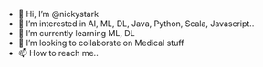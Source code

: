 - 👋 Hi, I’m @nickystark
- 👀 I’m interested in AI, ML, DL, Java, Python, Scala, Javascript..
- 🌱 I’m currently learning ML, DL
- 💞️ I’m looking to collaborate on Medical stuff
- 📫 How to reach me.. 

<!---
nickystark/nickystark is a ✨ special ✨ repository because its `README.md` (this file) appears on your GitHub profile.
You can click the Preview link to take a look at your changes.
--->

